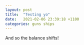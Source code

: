 ```yaml
---
layout: post
title:  "Testing yo"
date:   2021-02-06 23:39:18 +1100
categories: guns ships
---
```

And so the balance shifts!